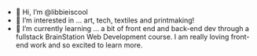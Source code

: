 - 👋 Hi, I’m @libbieiscool
- 👀 I’m interested in ... art, tech, textiles and printmaking! 
- 🌱 I’m currently learning ... a bit of front end and back-end dev through a fullstack BrainStation Web Development course. I am really loving front-end work and so excited to learn more.

<!---
libbieiscool/libbieiscool is a ✨ special ✨ repository because its `README.md` (this file) appears on your GitHub profile.
You can click the Preview link to take a look at your changes.
--->
